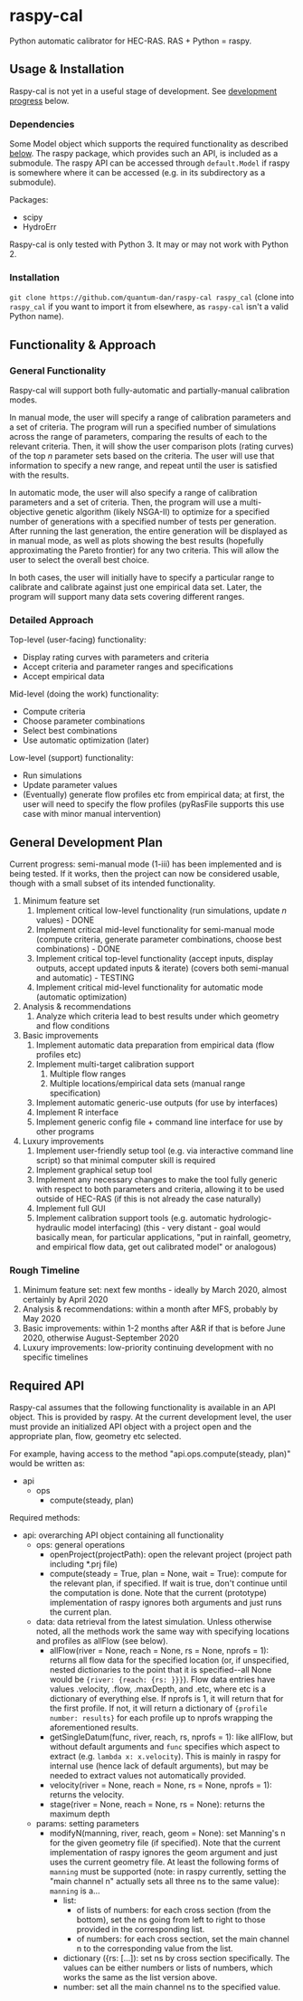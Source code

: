 # raspy-cal
Python automatic calibrator for HEC-RAS.  RAS + Python = raspy.

## Usage & Installation

Raspy-cal is not yet in a useful stage of development.  See [development progress](#General-Development-Plan) below.

### Dependencies

Some Model object which supports the required functionality as described [below](#Required-API).  The raspy package, which provides such an API, is
included as a submodule.  The raspy API can be accessed through `default.Model` if raspy is somewhere where it can be accessed (e.g. in its subdirectory
as a submodule).

Packages:
* scipy
* HydroErr

Raspy-cal is only tested with Python 3.  It may or may not work with Python 2.

### Installation

`git clone https://github.com/quantum-dan/raspy-cal raspy_cal` (clone into `raspy_cal` if you want to import it from elsewhere, as `raspy-cal` isn't a valid Python name).

## Functionality & Approach

### General Functionality
Raspy-cal will support both fully-automatic and partially-manual calibration modes.

In manual mode, the user will specify a range of calibration parameters and a set of criteria.  The program will run a specified number of simulations across the range of parameters, comparing the results of each to the relevant criteria.  Then, it will show the user comparison plots (rating curves) of the top *n* parameter sets based on the criteria.  The user will use that information to specify a new range, and repeat 
until the user is satisfied with the results.

In automatic mode, the user will also specify a range of calibration parameters and a set of criteria.  Then, the program will use a multi-objective genetic algorithm (likely NSGA-II) to optimize for a specified number of generations with a specified number of tests per generation.  After running the last generation, the entire generation will be displayed as in manual mode, as well as plots showing the best results (hopefully approximating the Pareto frontier) for any two criteria.  This will allow the user to select the overall best choice.

In both cases, the user will initially have to specify a particular range to calibrate and calibrate against just one empirical data set.  Later, the program will support many data sets covering different ranges.

### Detailed Approach
Top-level (user-facing) functionality:
* Display rating curves with parameters and criteria
* Accept criteria and parameter ranges and specifications
* Accept empirical data

Mid-level (doing the work) functionality:
* Compute criteria
* Choose parameter combinations
* Select best combinations
* Use automatic optimization (later)

Low-level (support) functionality:
* Run simulations
* Update parameter values
* (Eventually) generate flow profiles etc from empirical data; at first, the user will need to specify the flow profiles (pyRasFile supports this use case with minor manual intervention)

## General Development Plan
Current progress: semi-manual mode (1-iii) has been implemented and is being tested.  If it works, then the project can now be considered usable, though with a small subset of its intended functionality.

1. Minimum feature set
    1. Implement critical low-level functionality (run simulations, update *n* values) - DONE
    1. Implement critical mid-level functionality for semi-manual mode (compute criteria, generate parameter combinations, choose best combinations) - DONE
    1. Implement critical top-level functionality (accept inputs, display outputs, accept updated inputs & iterate) (covers both semi-manual and automatic) - TESTING
    1. Implement critical mid-level functionality for automatic mode (automatic optimization)
1. Analysis & recommendations
    1. Analyze which criteria lead to best results under which geometry and flow conditions
1. Basic improvements
    1. Implement automatic data preparation from empirical data (flow profiles etc)
    1. Implement multi-target calibration support
        1. Multiple flow ranges
        1. Multiple locations/empirical data sets (manual range specification)
    1. Implement automatic generic-use outputs (for use by interfaces)
    1. Implement R interface
    1. Implement generic config file + command line interface for use by other programs
1. Luxury improvements
    1. Implement user-friendly setup tool (e.g. via interactive command line script) so that minimal computer skill is required
    1. Implement graphical setup tool
    1. Implement any necessary changes to make the tool fully generic with respect to both parameters and criteria, allowing it to be used outside of HEC-RAS (if this is not already the case naturally)
    1. Implement full GUI
    1. Implement calibration support tools (e.g. automatic hydrologic-hydraulic model interfacing) (this - very distant - goal would basically mean, for particular applications, "put in rainfall, geometry, and empirical flow data, get out calibrated model" or analogous)
    
### Rough Timeline
1. Minimum feature set: next few months - ideally by March 2020, almost certainly by April 2020
1. Analysis & recommendations: within a month after MFS, probably by May 2020
1. Basic improvements: within 1-2 months after A&R if that is before June 2020, otherwise August-September 2020
1. Luxury improvements: low-priority continuing development with no specific timelines  

## Required API

Raspy-cal assumes that the following functionality is available in an API object.  This is provided by raspy.  At the current development level, the user must provide an initialized API object with a project open and the appropriate plan, flow, geometry etc selected.

For example, having access to the method "api.ops.compute(steady, plan)" would be written as:

* api
    * ops
        * compute(steady, plan)
        
Required methods:

* api: overarching API object containing all functionality
    * ops: general operations
        * openProject(projectPath): open the relevant project (project path including *.prj file)
        * compute(steady = True, plan = None, wait = True): compute for the relevant plan, if specified.  If wait is true, don't continue until the computation is done.  Note that the current (prototype) implementation of raspy ignores both arguments and just runs the current plan.
    * data: data retrieval from the latest simulation.  Unless otherwise noted, all the methods work the same way with specifying locations and profiles as allFlow (see below).
        * allFlow(river = None, reach = None, rs = None, nprofs = 1): returns all flow data for the specified location (or, if unspecified, nested dictionaries to the point that it is specified--all None would be `{river: {reach: {rs: }}}`).  Flow data entries have values .velocity, .flow, .maxDepth, and .etc, where etc is a dictionary of everything else.  If nprofs is 1, it will return that for the first profile.  If not, it will return a dictionary of `{profile number: results}` for each profile up to nprofs wrapping the aforementioned results.
        * getSingleDatum(func, river, reach, rs, nprofs = 1): like allFlow, but without default arguments and `func` specifies which aspect to extract (e.g. `lambda x: x.velocity`).  This is mainly in raspy for internal use (hence lack of default arguments), but may be needed to extract values not automatically provided.
        * velocity(river = None, reach = None, rs = None, nprofs = 1): returns the velocity.
        * stage(river = None, reach = None, rs = None): returns the maximum depth
    * params: setting parameters
        * modifyN(manning, river, reach, geom = None): set Manning's n for the given geometry file (if specified).  Note that the current implementation of raspy ignores the geom argument and just uses the current geometry file.  At least the following forms of `manning` must be supported (note: in raspy currently, setting the "main channel n" actually sets all three ns to the same value): `manning` is a...
            * list:
                * of lists of numbers: for each cross section (from the bottom), set the ns going from left to right to those provided in the corresponding list.
                * of numbers: for each cross section, set the main channel n to the corresponding value from the list.
            * dictionary ({rs: [...]): set ns by cross section specifically.  The values can be either numbers or lists of numbers, which works the same as the list version above.
            * number: set all the main channel ns to the specified value.
